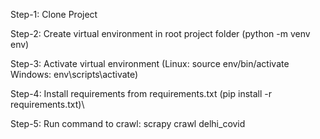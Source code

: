 Step-1: Clone Project

Step-2: Create virtual environment in root project folder
  (python -m venv env)

Step-3: Activate virtual environment
  (Linux: source env/bin/activate
   Windows: env\scripts\activate)

Step-4: Install requirements from requirements.txt (pip install -r requirements.txt)\

Step-5: Run command to crawl: scrapy crawl delhi_covid
